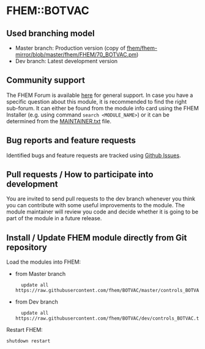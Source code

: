 # FHEM::BOTVAC

## Used branching model
* Master branch: Production version (copy of [fhem/fhem-mirror/blob/master/fhem/FHEM/70_BOTVAC.pm](https://github.com/fhem/fhem-mirror/blob/master/fhem/FHEM/70_BOTVAC.pm))
* Dev branch: Latest development version

## Community support
The FHEM Forum is available [here](https://forum.fhem.de/) for general support.
In case you have a specific question about this module, it is recommended to find the right sub-forum.
It can either be found from the module info card using the FHEM Installer (e.g. using command `search <MODULE_NAME>`) or it can be determined from the [MAINTAINER.txt](https://github.com/fhem/fhem-mirror/blob/master/fhem/MAINTAINER.txt) file.

## Bug reports and feature requests
Identified bugs and feature requests are tracked using [Github Issues](https://github.com/fhem/BOTVAC/issues).

## Pull requests / How to participate into development
You are invited to send pull requests to the dev branch whenever you think you can contribute with some useful improvements to the module. The module maintainer will review you code and decide whether it is going to be part of the module in a future release.

## Install / Update FHEM module directly from Git repository

Load the modules into FHEM:

* from Master branch

        update all https://raw.githubusercontent.com/fhem/BOTVAC/master/controls_BOTVAC.txt
* from Dev branch

        update all https://raw.githubusercontent.com/fhem/BOTVAC/dev/controls_BOTVAC.txt

Restart FHEM:
    
    shutdown restart